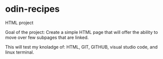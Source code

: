 # odin-recipes
HTML project

Goal of the project: Create a simple HTML page that will offer the ability to move over few subpages that are linked.

This will test my knoladge of: HTML, GIT, GITHUB, visual studio code, and linux terminal.
